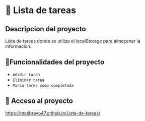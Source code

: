 # :notebook_with_decorative_cover: Lista de tareas

## Descripcion del proyecto
Lista de tareas donde se utiliza el localStorage para almacenar la informacion.

## :hammer:Funcionalidades del proyecto

- `Añadir tarea` 
- `Eliminar tarea` 
- `Marca tarea como completada`

## 📁 Acceso al proyecto

https://matibravo47.github.io/Lista-de-tareas/

